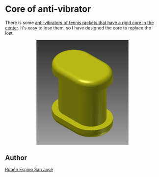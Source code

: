 # Core of anti-vibrator

There is some [anti-vibrators of tennis rackets that have a rigid core in the center](https://www.decathlon.es/media/612/6128364/big_ea19848768a546718eeb82b55105f33a.jpg).
It's easy to lose them, so I have designed the core to replace the lost.

<p align="center">
<img src="images/Core anti-vibrator.png" width="300" align = "center">
</p>

## Author
[Rubén Espino San José](https://github.com/Resaj)
